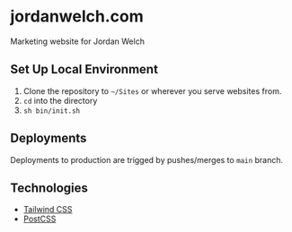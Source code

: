 # jordanwelch.com
Marketing website for Jordan Welch

## Set Up Local Environment
1. Clone the repository to `~/Sites` or wherever you serve websites from.
2. `cd` into the directory
3. `sh bin/init.sh`

## Deployments
Deployments to production are trigged by pushes/merges to `main` branch. 

## Technologies
* [Tailwind CSS](https://tailwindcss.com/)
* [PostCSS](https://github.com/postcss/postcss)
